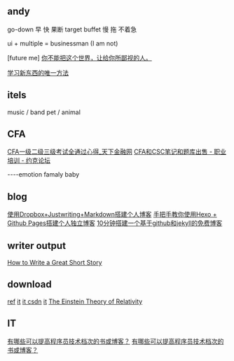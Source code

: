 
## andy

go-down 早 快 果断 target
buffet  慢 拖 不着急

ui + multiple = businessman (I am not)


[future me]
[你不能把这个世界，让给你所鄙视的人。](http://mp.weixin.qq.com/s?__biz=MjM5ODQ2MDIyMA==&mid=2650712911&idx=1&sn=825596643ac7116c1f65a16b917edf18&chksm=bec0651c89b7ec0a82600e12e654c87a4c4bbb7c607c6c347aa10d3b002dd0cac81ba25f728b&mpshare=1&scene=5&srcid=12153fAXhv7ljwSXffNdjxKK#rd)

[学习新东西的唯一方法](http://kb.cnblogs.com/page/536332/)

## itels

music / band
pet / animal

## CFA

[CFA一级二级三级考试全通过心得_天下金融网](http://www.21jrr.com/cfa/2010/0317/10642.html)
[CFA和CSC笔记和题库出售 - 职业培训 - 约克论坛](http://forum.yorkbbs.ca/training/4275444.aspx)

----emotion
famaly baby

## blog

[使用Dropbox+Justwriting+Markdown搭建个人博客](https://gist.github.com/hjue/8461182162a9091918ae)
[手把手教你使用Hexo + Github Pages搭建个人独立博客](https://linghucong.js.org/2016/04/15/2016-04-15-hexo-github-pages-blog/)
[10分钟搭建一个基于github和jekyll的免费博客](http://cenalulu.github.io/jekyll/how-to-build-a-blog-using-jekyll-markdown/)

## writer output
[How to Write a Great Short Story](http://letswriteashortstory.com/great-story/?_ga=1.57257069.69677557.1464361828)

## download

[ref](https://www.geckoandfly.com/11873/20-best-websites-to-download-free-e-books/)
[it](http://www.java1234.com/a/javabook/database/2016/0125/5584.html)
[it csdn](http://download.csdn.net/)
[it](https://it-ebooks-search.info/)
[The Einstein Theory of Relativity](http://www.qcenglish.com/ebook/1028.html)

## IT

[有哪些可以提高程序员技术档次的书或博客？](https://www.zhihu.com/question/23821125/answer/95800023)
[有哪些可以提高程序员技术档次的书或博客？](https://www.zhihu.com/question/23821125/answer/90170295)
